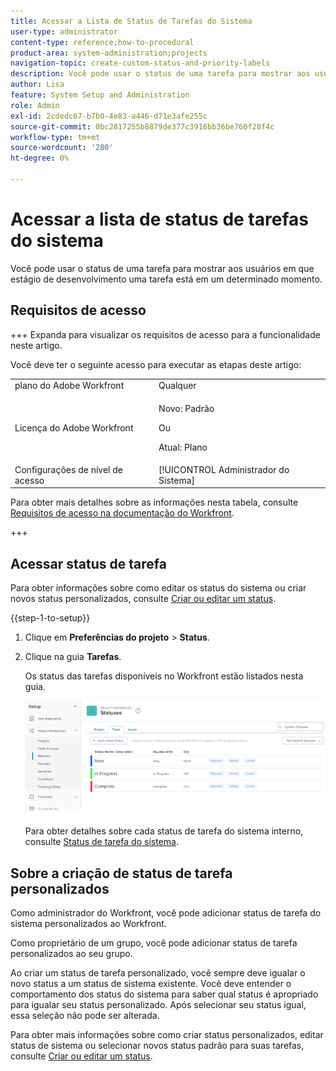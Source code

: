 ```yaml
---
title: Acessar a Lista de Status de Tarefas do Sistema
user-type: administrator
content-type: reference;how-to-procedural
product-area: system-administration;projects
navigation-topic: create-custom-status-and-priority-labels
description: Você pode usar o status de uma tarefa para mostrar aos usuários em que estágio de desenvolvimento uma tarefa está em um determinado momento.
author: Lisa
feature: System Setup and Administration
role: Admin
exl-id: 2cdedc67-b7b0-4e83-a446-d71e3afe255c
source-git-commit: 0bc2817255b8879de377c3916bb36be760f28f4c
workflow-type: tm+mt
source-wordcount: '280'
ht-degree: 0%

---
```


# Acessar a lista de status de tarefas do sistema

Você pode usar o status de uma tarefa para mostrar aos usuários em que estágio de desenvolvimento uma tarefa está em um determinado momento.

## Requisitos de acesso

+++ Expanda para visualizar os requisitos de acesso para a funcionalidade neste artigo.

Você deve ter o seguinte acesso para executar as etapas deste artigo:

<table style="table-layout:auto"> 
 <col> 
 <col> 
 <tbody> 
  <tr> 
   <td role="rowheader">plano do Adobe Workfront</td> 
   <td>Qualquer</td> 
  </tr> 
  <tr> 
  <tr> 
   <td role="rowheader">Licença do Adobe Workfront</td> 
   <td><p>Novo: Padrão</p>
       <p>Ou</p>
       <p>Atual: Plano</p></td>
  </tr> 
  </tr> 
  <tr> 
   <td role="rowheader">Configurações de nível de acesso</td> 
   <td>[!UICONTROL Administrador do Sistema]</td>
  </tr> 
 </tbody> 
</table>

Para obter mais detalhes sobre as informações nesta tabela, consulte [Requisitos de acesso na documentação do Workfront](/help/quicksilver/administration-and-setup/add-users/access-levels-and-object-permissions/access-level-requirements-in-documentation.md).

+++

## Acessar status de tarefa

Para obter informações sobre como editar os status do sistema ou criar novos status personalizados, consulte [Criar ou editar um status](../../../administration-and-setup/customize-workfront/creating-custom-status-and-priority-labels/create-or-edit-a-status.md).

{{step-1-to-setup}}

1. Clique em **Preferências do projeto** > **Status**.

1. Clique na guia **Tarefas**.

   Os status das tarefas disponíveis no Workfront estão listados nesta guia.

   ![](assets/task-status.png)

   Para obter detalhes sobre cada status de tarefa do sistema interno, consulte [Status de tarefa do sistema](../../../administration-and-setup/customize-workfront/creating-custom-status-and-priority-labels/system-task-statuses.md).

## Sobre a criação de status de tarefa personalizados

Como administrador do Workfront, você pode adicionar status de tarefa do sistema personalizados ao Workfront.

Como proprietário de um grupo, você pode adicionar status de tarefa personalizados ao seu grupo.

Ao criar um status de tarefa personalizado, você sempre deve igualar o novo status a um status de sistema existente. Você deve entender o comportamento dos status do sistema para saber qual status é apropriado para igualar seu status personalizado. Após selecionar seu status igual, essa seleção não pode ser alterada.

Para obter mais informações sobre como criar status personalizados, editar status de sistema ou selecionar novos status padrão para suas tarefas, consulte [Criar ou editar um status](../../../administration-and-setup/customize-workfront/creating-custom-status-and-priority-labels/create-or-edit-a-status.md).
